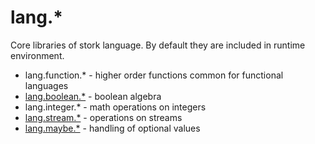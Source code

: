 # lang.* #

Core libraries of stork language. By default they are included in runtime environment.
 - lang.function.* - higher order functions common for functional languages
 - [lang.boolean.*](boolean/doc.md) - boolean algebra
 - lang.integer.* - math operations on integers
 - [lang.stream.*](stream/doc.md) - operations on streams
 - [lang.maybe.*](maybe/doc.md) - handling of optional values

